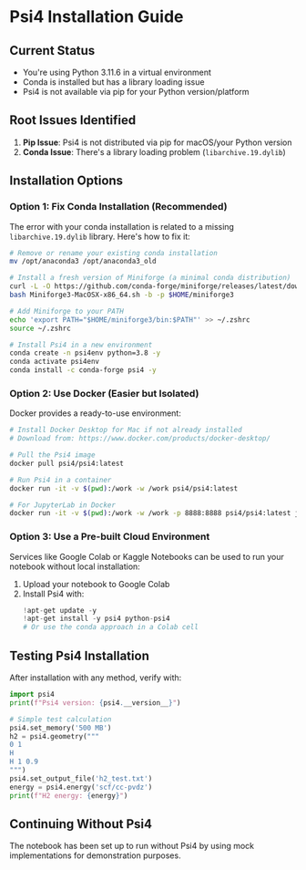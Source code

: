 # Psi4 Installation Guide

## Current Status
- You're using Python 3.11.6 in a virtual environment
- Conda is installed but has a library loading issue
- Psi4 is not available via pip for your Python version/platform

## Root Issues Identified
1. **Pip Issue**: Psi4 is not distributed via pip for macOS/your Python version
2. **Conda Issue**: There's a library loading problem (`libarchive.19.dylib`)

## Installation Options

### Option 1: Fix Conda Installation (Recommended)

The error with your conda installation is related to a missing `libarchive.19.dylib` library. Here's how to fix it:

```bash
# Remove or rename your existing conda installation
mv /opt/anaconda3 /opt/anaconda3_old

# Install a fresh version of Miniforge (a minimal conda distribution)
curl -L -O https://github.com/conda-forge/miniforge/releases/latest/download/Miniforge3-MacOSX-x86_64.sh
bash Miniforge3-MacOSX-x86_64.sh -b -p $HOME/miniforge3

# Add Miniforge to your PATH
echo 'export PATH="$HOME/miniforge3/bin:$PATH"' >> ~/.zshrc
source ~/.zshrc

# Install Psi4 in a new environment
conda create -n psi4env python=3.8 -y
conda activate psi4env
conda install -c conda-forge psi4 -y
```

### Option 2: Use Docker (Easier but Isolated)

Docker provides a ready-to-use environment:

```bash
# Install Docker Desktop for Mac if not already installed
# Download from: https://www.docker.com/products/docker-desktop/

# Pull the Psi4 image
docker pull psi4/psi4:latest

# Run Psi4 in a container
docker run -it -v $(pwd):/work -w /work psi4/psi4:latest

# For JupyterLab in Docker
docker run -it -v $(pwd):/work -w /work -p 8888:8888 psi4/psi4:latest jupyterlab --ip=0.0.0.0 --no-browser
```

### Option 3: Use a Pre-built Cloud Environment

Services like Google Colab or Kaggle Notebooks can be used to run your notebook without local installation:

1. Upload your notebook to Google Colab
2. Install Psi4 with:
   ```python
   !apt-get update -y
   !apt-get install -y psi4 python-psi4
   # Or use the conda approach in a Colab cell
   ```

## Testing Psi4 Installation

After installation with any method, verify with:

```python
import psi4
print(f"Psi4 version: {psi4.__version__}")

# Simple test calculation
psi4.set_memory('500 MB')
h2 = psi4.geometry("""
0 1
H
H 1 0.9
""")
psi4.set_output_file('h2_test.txt')
energy = psi4.energy('scf/cc-pvdz')
print(f"H2 energy: {energy}")
```

## Continuing Without Psi4

The notebook has been set up to run without Psi4 by using mock implementations for demonstration purposes.
